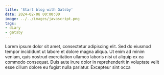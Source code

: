 ```yaml
---
title: 'Start blog with Gatsby'
date: 2024-02-08 00:00:00
image: ../../images/javascript.png
tags:
- diary
- gatsby
---
```


Lorem ipsum dolor sit amet, consectetur adipiscing elit. Sed do eiusmod tempor incididunt ut labore et dolore magna aliqua. Ut enim ad minim veniam, quis nostrud exercitation ullamco laboris nisi ut aliquip ex ea commodo consequat. Duis aute irure dolor in reprehenderit in voluptate velit esse cillum dolore eu fugiat nulla pariatur. Excepteur sint occa
